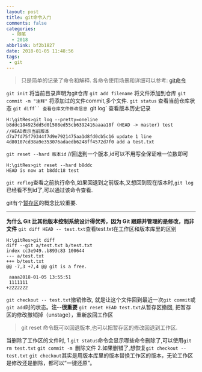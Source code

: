 ```yaml
---
layout: post
title: git命令入门
comments: false
categories:
  - 随笔
  - 2018
abbrlink: bf2b1827
date: 2018-01-05 11:48:56
tags:
 - git
---
```

>只是简单的记录了命令和解释.
>各命令使用场景和详细可以参考: [git命令](http://wiki.jikexueyuan.com/project/git-tutorial/version-back.html)

`git init` 将当前目录声明为git仓库
`git add filename` 将文件添加到仓库
`git commit -m "注释"` 将添加过的文件commit,多个文件.
`git status` 查看当前仓库状态
`git diff`` 查看仓库文件修改信息
`git log` 查看版本历史记录
<!--more-->
```
H:\gitRes>git log --pretty=oneline
b8ddc184923dd5d01508ed55cb6392416aaaa18f (HEAD -> master) test   //HEAD表示当前版本
d7a7fd75f79344f7d9e7921475aa1d8fd0cb5c16 update 1 line
4d80107cd38a9e353076adaedb6248ff4572d7f0 add a test.txt
```
`git reset --hard 版本id`  //回退到一个版本,id可以不用写全保证唯一位数即可
```
H:\gitRes>git reset --hard b8ddc
HEAD is now at b8ddc18 test
```
`git reflog`查看之前执行命令,如果回退到之前版本,又想回到现在版本时,`git log`已经看不到id了,可以通过该命令查看.

git有个[暂存区](http://wiki.jikexueyuan.com/project/git-tutorial/workspace-and-staging-area.html)的概念比较重要.

---
**为什么 Git 比其他版本控制系统设计得优秀，因为 Git 跟踪并管理的是修改，而非文件**
`git diff HEAD -- test.txt`查看test.txt在工作区和版本库里的区别
```
H:\gitRes>git diff
diff --git a/test.txt b/test.txt
index cc3e949..b893c83 100644
--- a/test.txt
+++ b/test.txt
@@ -7,3 +7,4 @@ git is a free.

 aaaa2018-01-05 13:55:51
 1111111
+2222222
```
`git checkout -- test.txt`撤销修改, 就是让这个文件回到最近一次`git commit`或`git add`时的状态。**注--很重要**
`git reset HEAD test.txt`从暂存区撤回, 把暂存区的修改撤销掉（unstage），重新放回工作区
>git reset 命令既可以回退版本,也可以把暂存区的修改回退到工作区.

当删除了工作区的文件时,
1.`git status`命令会显示哪些命令删除了,可以使用`git rm test.txt` `git commit -m `删除文件
2.如果删错了,想恢复`git checkout -- test.txt`
`git checkout`其实是用版本库里的版本替换工作区的版本，无论工作区是修改还是删除，都可以“一键还原”。